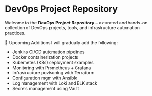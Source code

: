 # DevOps Project Repository

Welcome to the **DevOps Project Repository** – a curated and hands-on collection of DevOps projects, tools, and infrastructure automation practices.

📌 Upcoming Additions
I will gradually add the following:
- Jenkins CI/CD automation pipelines
- Docker containerization projects
- Kubernetes (K8s) deployment examples
- Monitoring with Prometheus + Grafana
- Infrastructure povisoning with Terraform
- Configuration mgm with Ansible
- Log management with Loki and ELK stack
- Secrets management using Vault
